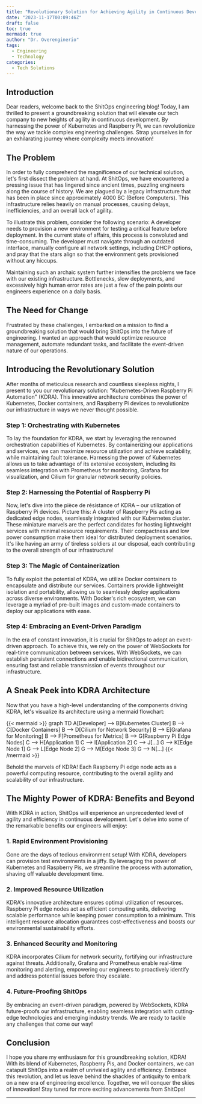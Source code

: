 ```yaml
---
title: "Revolutionary Solution for Achieving Agility in Continuous Development using Kubernetes and Raspberry Pi"
date: "2023-11-17T00:09:46Z"
draft: false
toc: true
mermaid: true
author: "Dr. Overenginerio"
tags:
  - Engineering
  - Technology
categories:
  - Tech Solutions
---
```


## Introduction

Dear readers, welcome back to the ShitOps engineering blog! Today, I am thrilled to present a groundbreaking solution that will elevate our tech company to new heights of agility in continuous development. By harnessing the power of Kubernetes and Raspberry Pi, we can revolutionize the way we tackle complex engineering challenges. Strap yourselves in for an exhilarating journey where complexity meets innovation!

## The Problem

In order to fully comprehend the magnificence of our technical solution, let's first dissect the problem at hand. At ShitOps, we have encountered a pressing issue that has lingered since ancient times, puzzling engineers along the course of history. We are plagued by a legacy infrastructure that has been in place since approximately 4000 BC (Before Computers). This infrastructure relies heavily on manual processes, causing delays, inefficiencies, and an overall lack of agility.

To illustrate this problem, consider the following scenario: A developer needs to provision a new environment for testing a critical feature before deployment. In the current state of affairs, this process is convoluted and time-consuming. The developer must navigate through an outdated interface, manually configure all network settings, including DHCP options, and pray that the stars align so that the environment gets provisioned without any hiccups.

Maintaining such an archaic system further intensifies the problems we face with our existing infrastructure. Bottlenecks, slow deployments, and excessively high human error rates are just a few of the pain points our engineers experience on a daily basis.

## The Need for Change

Frustrated by these challenges, I embarked on a mission to find a groundbreaking solution that would bring ShitOps into the future of engineering. I wanted an approach that would optimize resource management, automate redundant tasks, and facilitate the event-driven nature of our operations.

## Introducing the Revolutionary Solution

After months of meticulous research and countless sleepless nights, I present to you our revolutionary solution: "Kubernetes-Driven Raspberry Pi Automation" (KDRA). This innovative architecture combines the power of Kubernetes, Docker containers, and Raspberry Pi devices to revolutionize our infrastructure in ways we never thought possible.

### Step 1: Orchestrating with Kubernetes

To lay the foundation for KDRA, we start by leveraging the renowned orchestration capabilities of Kubernetes. By containerizing our applications and services, we can maximize resource utilization and achieve scalability, while maintaining fault tolerance. Harnessing the power of Kubernetes allows us to take advantage of its extensive ecosystem, including its seamless integration with Prometheus for monitoring, Grafana for visualization, and Cilium for granular network security policies.

### Step 2: Harnessing the Potential of Raspberry Pi

Now, let's dive into the pièce de résistance of KDRA – our utilization of Raspberry Pi devices. Picture this: A cluster of Raspberry Pis acting as dedicated edge nodes, seamlessly integrated with our Kubernetes cluster. These miniature marvels are the perfect candidates for hosting lightweight services with minimal resource requirements. Their compactness and low power consumption make them ideal for distributed deployment scenarios. It's like having an army of tireless soldiers at our disposal, each contributing to the overall strength of our infrastructure!

### Step 3: The Magic of Containerization

To fully exploit the potential of KDRA, we utilize Docker containers to encapsulate and distribute our services. Containers provide lightweight isolation and portability, allowing us to seamlessly deploy applications across diverse environments. With Docker's rich ecosystem, we can leverage a myriad of pre-built images and custom-made containers to deploy our applications with ease.

### Step 4: Embracing an Event-Driven Paradigm

In the era of constant innovation, it is crucial for ShitOps to adopt an event-driven approach. To achieve this, we rely on the power of WebSockets for real-time communication between services. With WebSockets, we can establish persistent connections and enable bidirectional communication, ensuring fast and reliable transmission of events throughout our infrastructure.

## A Sneak Peek into KDRA Architecture

Now that you have a high-level understanding of the components driving KDRA, let's visualize its architecture using a mermaid flowchart:

{{< mermaid >}}
graph TD
    A[Developer] --> B[Kubernetes Cluster]
    B --> C[Docker Containers]
    B --> D[Cilium for Network Security]
    B --> E[Grafana for Monitoring]
    B --> F[Prometheus for Metrics]
    B --> G[Raspberry Pi Edge Nodes]
    C --> H[Application 1]
    C --> I[Application 2]
    C --> J[...]
    G --> K[Edge Node 1]
    G --> L[Edge Node 2]
    G --> M[Edge Node 3]
    G --> N[...]
{{< /mermaid >}}

Behold the marvels of KDRA! Each Raspberry Pi edge node acts as a powerful computing resource, contributing to the overall agility and scalability of our infrastructure.

## The Mighty Power of KDRA: Benefits and Beyond

With KDRA in action, ShitOps will experience an unprecedented level of agility and efficiency in continuous development. Let's delve into some of the remarkable benefits our engineers will enjoy:

### 1. Rapid Environment Provisioning

Gone are the days of tedious environment setup! With KDRA, developers can provision test environments in a jiffy. By leveraging the power of Kubernetes and Raspberry Pis, we streamline the process with automation, shaving off valuable development time.

### 2. Improved Resource Utilization

KDRA's innovative architecture ensures optimal utilization of resources. Raspberry Pi edge nodes act as efficient computing units, delivering scalable performance while keeping power consumption to a minimum. This intelligent resource allocation guarantees cost-effectiveness and boosts our environmental sustainability efforts.

### 3. Enhanced Security and Monitoring

KDRA incorporates Cilium for network security, fortifying our infrastructure against threats. Additionally, Grafana and Prometheus enable real-time monitoring and alerting, empowering our engineers to proactively identify and address potential issues before they escalate.

### 4. Future-Proofing ShitOps

By embracing an event-driven paradigm, powered by WebSockets, KDRA future-proofs our infrastructure, enabling seamless integration with cutting-edge technologies and emerging industry trends. We are ready to tackle any challenges that come our way!

## Conclusion

I hope you share my enthusiasm for this groundbreaking solution, KDRA! With its blend of Kubernetes, Raspberry Pis, and Docker containers, we can catapult ShitOps into a realm of unrivaled agility and efficiency. Embrace this revolution, and let us leave behind the shackles of antiquity to embark on a new era of engineering excellence. Together, we will conquer the skies of innovation! Stay tuned for more exciting advancements from ShitOps!

---
